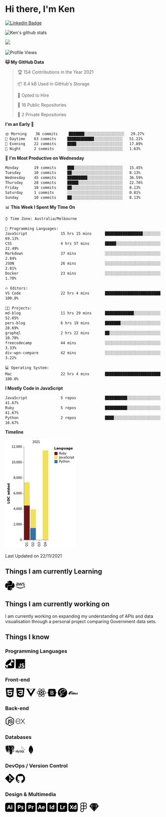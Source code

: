 # Hi there, I'm Ken

[![Linkedin Badge](https://img.shields.io/badge/-kenlivesey-blue?style=flat-square&logo=Linkedin&logoColor=white&link=https://www.linkedin.com/in/kenlivesey)](https://www.linkedin.com/in/kenlivesey)

![Ken's github stats](https://github-readme-stats.vercel.app/api?username=plantdink&show_icons=true&hide=[%22issues%22])

<img src = "https://github-readme-stats.vercel.app/api/top-langs/?username=plantdink&layout=compact">

<!--START_SECTION:waka-->
![Profile Views](http://img.shields.io/badge/Profile%20Views-1-blue)

**🐱 My GitHub Data** 

> 🏆 154 Contributions in the Year 2021
 > 
> 📦 8.4 kB Used in GitHub's Storage 
 > 
> 💼 Opted to Hire
 > 
> 📜 16 Public Repositories 
 > 
> 🔑 2 Private Repositories  
 > 
**I'm an Early 🐤** 

```text
🌞 Morning    36 commits     ███████░░░░░░░░░░░░░░░░░░   29.27% 
🌆 Daytime    63 commits     ████████████░░░░░░░░░░░░░   51.22% 
🌃 Evening    22 commits     ████░░░░░░░░░░░░░░░░░░░░░   17.89% 
🌙 Night      2 commits      ░░░░░░░░░░░░░░░░░░░░░░░░░   1.63%

```
📅 **I'm Most Productive on Wednesday** 

```text
Monday       19 commits     ███░░░░░░░░░░░░░░░░░░░░░░   15.45% 
Tuesday      10 commits     ██░░░░░░░░░░░░░░░░░░░░░░░   8.13% 
Wednesday    45 commits     █████████░░░░░░░░░░░░░░░░   36.59% 
Thursday     28 commits     █████░░░░░░░░░░░░░░░░░░░░   22.76% 
Friday       10 commits     ██░░░░░░░░░░░░░░░░░░░░░░░   8.13% 
Saturday     1 commits      ░░░░░░░░░░░░░░░░░░░░░░░░░   0.81% 
Sunday       10 commits     ██░░░░░░░░░░░░░░░░░░░░░░░   8.13%

```


📊 **This Week I Spent My Time On** 

```text
⌚︎ Time Zone: Australia/Melbourne

💬 Programming Languages: 
JavaScript               15 hrs 15 mins      █████████████████░░░░░░░░   69.13% 
CSS                      4 hrs 57 mins       █████░░░░░░░░░░░░░░░░░░░░   22.49% 
Markdown                 37 mins             ░░░░░░░░░░░░░░░░░░░░░░░░░   2.84% 
JSON                     26 mins             ░░░░░░░░░░░░░░░░░░░░░░░░░   2.01% 
Docker                   23 mins             ░░░░░░░░░░░░░░░░░░░░░░░░░   1.78%

🔥 Editors: 
VS Code                  22 hrs 4 mins       █████████████████████████   100.0%

🐱‍💻 Projects: 
md-blog                  11 hrs 29 mins      █████████████░░░░░░░░░░░░   52.05% 
pers-blog                6 hrs 19 mins       ███████░░░░░░░░░░░░░░░░░░   28.69% 
graphql                  2 hrs 22 mins       ██░░░░░░░░░░░░░░░░░░░░░░░   10.78% 
freecodecamp             44 mins             ░░░░░░░░░░░░░░░░░░░░░░░░░   3.33% 
div-wpn-compare          42 mins             ░░░░░░░░░░░░░░░░░░░░░░░░░   3.22%

💻 Operating System: 
Mac                      22 hrs 4 mins       █████████████████████████   100.0%

```

**I Mostly Code in JavaScript** 

```text
JavaScript               5 repos             ██████████░░░░░░░░░░░░░░░   41.67% 
Ruby                     5 repos             ██████████░░░░░░░░░░░░░░░   41.67% 
Python                   2 repos             ████░░░░░░░░░░░░░░░░░░░░░   16.67%

```


**Timeline**

![Chart not found](https://raw.githubusercontent.com/plantdink/plantdink/main/charts/bar_graph.png) 


 Last Updated on 22/11/2021
<!--END_SECTION:waka-->

## Things I am currently Learning
<img src = 'https://github.com/plantdink/plantdink/blob/main/images/python.svg' width='30'/>  <img src = 'https://github.com/plantdink/plantdink/blob/main/images/amazonaws.svg' width='30'/>

## Things I am currently working on
I am currently working on expanding my understanding of APIs and data visualisation through a personal project comparing Government data sets.

## Things I know
### Programming Languages
<img src = 'https://github.com/plantdink/plantdink/blob/main/images/ruby.svg' width='30'/>  <img src = 'https://github.com/plantdink/plantdink/blob/main/images/javascript.svg' width='30'/>
### Front-end
<img src = 'https://github.com/plantdink/plantdink/blob/main/images/html5.svg' width='30'/>  <img src = 'https://github.com/plantdink/plantdink/blob/main/images/css3.svg' width='30'/>  <img src = 'https://github.com/plantdink/plantdink/blob/main/images/vue-dot-js.svg' width='30'/>  <img src = 'https://github.com/plantdink/plantdink/blob/main/images/react.svg' width='30'/>  <img src = 'https://github.com/plantdink/plantdink/blob/main/images/bootstrap.svg' width='30'/>  <img src = 'https://github.com/plantdink/plantdink/blob/main/images/sass.svg' width='30'/>  <img src = 'https://github.com/plantdink/plantdink/blob/main/images/rubyonrails.svg' width='30'/>

### Back-end
<img src = 'https://github.com/plantdink/plantdink/blob/main/images/node-dot-js.svg' width='30'/>  <img src = 'https://github.com/plantdink/plantdink/blob/main/images/express.svg' width='30'/>

### Databases
<img src = 'https://github.com/plantdink/plantdink/blob/main/images/postgresql.svg' width='30'/>  <img src = 'https://github.com/plantdink/plantdink/blob/main/images/mysql.svg' width='30'/>  <img src = 'https://github.com/plantdink/plantdink/blob/main/images/mongodb.svg' width='30'/>

### DevOps / Version Control
<img src = 'https://github.com/plantdink/plantdink/blob/main/images/git.svg' width='30'/>  <img src = 'https://github.com/plantdink/plantdink/blob/main/images/github.svg' width='30'/>

### Design & Multimedia
<img src = 'https://github.com/plantdink/plantdink/blob/main/images/adobeillustrator.svg' width='30'/>  <img src = 'https://github.com/plantdink/plantdink/blob/main/images/adobephotoshop.svg' width='30'/>  <img src = 'https://github.com/plantdink/plantdink/blob/main/images/adobepremierepro.svg' width='30'/>  <img src = 'https://github.com/plantdink/plantdink/blob/main/images/adobeaftereffects.svg' width='30'/>  <img src = 'https://github.com/plantdink/plantdink/blob/main/images/adobeindesign.svg' width='30'/>  <img src = 'https://github.com/plantdink/plantdink/blob/main/images/adobelightroom.svg' width='30'/>  <img src = 'https://github.com/plantdink/plantdink/blob/main/images/adobexd.svg' width='30'/>  <img src = 'https://github.com/plantdink/plantdink/blob/main/images/figma.svg' width='30'/>  <img src = 'https://github.com/plantdink/plantdink/blob/main/images/sketch.svg' width='30'/>

